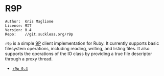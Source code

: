 R9P
===
    Author:  Kris Maglione
    License: MIT
    Version: 0.4
    Repo:    //git.suckless.org/r9p

`r9p` is a simple [9P](http://9p.cat-v.org) client implementation for Ruby. It currently supports basic filesystem operations, including reading, writing, and listing files. It also supports the operations of the IO class by providing a true file descriptor through a proxy thread.

* [`r9p 0.4`](//dl.suckless.org/libs/r9p-0.4.tgz)


